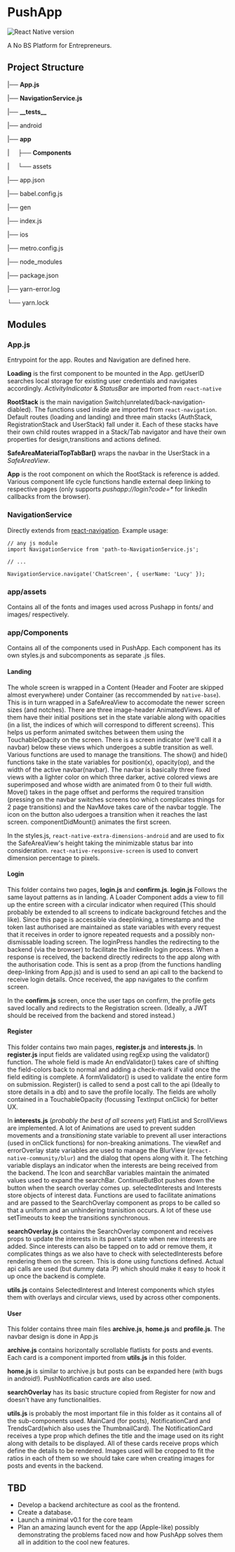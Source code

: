 # PushApp

![React Native version](https://img.shields.io/badge/react--native-0.59.8-blue.svg)

A No BS Platform for Entrepreneurs.

## Project Structure

|── **App.js**

|── **NavigationService.js**

|── **\_\_tests\_\_**

|── android

|── **app**

|     ├── **Components**

|     └── assets

|── app.json

|── babel.config.js

|── gen

|── index.js

|── ios

|── metro.config.js

|── node_modules

|── package.json

|── yarn-error.log

└── yarn.lock

## Modules

### App.js

Entrypoint for the app. Routes and Navigation are defined here.

**Loading** is the first component to be mounted in the App. getUserID searches local storage for existing user credentials and navigates accordingly.
_ActivityIndicator_ & _StatusBar_ are imported from `react-native`

**RootStack** is the main navigation Switch(unrelated/back-navigation-diabled). The functions used inside are imported from `react-navigation`. Default routes (loading and landing) and three main stacks (AuthStack, RegistrationStack and UserStack) fall under it.
Each of these stacks have their own child routes wrapped in a Stack/Tab navigator and have their own properties for design,transitions and actions defined.

**SafeAreaMaterialTopTabBar()** wraps the navbar in the UserStack in a _SafeAreaView_.

**App** is the root component on which the RootStack is reference is added. Various component life cycle functions handle external deep linking to respective pages (only supports _pushapp://login?code=\*_ for linkedIn callbacks from the browser).

### NavigationService

Directly extends from [react-navigation](https://reactnavigation.org/docs/en/navigating-without-navigation-prop.html).
Example usage:

```
// any js module
import NavigationService from 'path-to-NavigationService.js';

// ...

NavigationService.navigate('ChatScreen', { userName: 'Lucy' });
```

### app/assets

Contains all of the fonts and images used across Pushapp in fonts/ and images/ respectively.

### app/Components

Contains all of the components used in PushApp. Each component has its own styles.js and subcomponents as separate .js files.

#### Landing

The whole screen is wrapped in a Content (Header and Footer are skipped almost everywhere) under Container (as reccommended by `native-base`). This is in turn wrapped in a SafeAreaView to accomodate the newer screen sizes (and notches).
There are three image-header AnimatedViews. All of them have their initial positions set in the state variable along with opacities (in a list, the indices of which will correspond to different screens). This helps us perform animated switches between them using the TouchableOpacity on the screen. There is a screen indicator (we'll call it a navbar) below these views which undergoes a subtle transition as well. Various functions are used to manage the transitions. The show() and hide() functions take in the state variables for position(x), opacity(op), and the width of the active navbar(navbar). The navbar is basically three fixed views with a lighter color on which three darker, active colored views are superimposed and whose width are animated from 0 to their full width.
Move() takes in the page offset and performs the required transition (pressing on the navbar switches screens too which complicates things for 2 page transitions) and the NavMove takes care of the navbar toggle. The icon on the button also udergoes a transition when it reaches the last screen. componentDidMount() animates the first screen.

In the styles.js, `react-native-extra-dimensions-android` and are used to fix the SafeAreaView's height taking the minimizable status bar into consideration. `react-native-responsive-screen` is used to convert dimension percentage to pixels.

#### Login

This folder contains two pages, **login.js** and **confirm.js**.
**login.js** Follows the same layout patterns as in landing. A Loader Component adds a view to fill up the entire screen with a circular indicator when required (This should probably be extended to all screens to indicate background fetches and the like). Since this page is accessible via deeplinking, a timestamp and the token last authorised are maintained as state variables with every request that it receives in order to ignore repeated requests and a possibly non-dismissable loading screen.
The loginPress handles the redirecting to the backend (via the browser) to facilitate the linkedIn login process. When a response is received, the backend directly redirects to the app along with the authorisation code. This is sent as a prop (from the functions handling deep-linking from App.js) and is used to send an api call to the backend to receive login details. Once received, the app navigates to the confirm screen.

In the **confirm.js** screen, once the user taps on confirm, the profile gets saved locally and redirects to the Registration screen. (Ideally, a JWT should be received from the backend and stored instead.)

#### Register

This folder contains two main pages, **register.js** and **interests.js**.
In **register.js** input fields are validated using regExp using the validator() function. The whole field is made An endValidator() takes care of shifting the field-colors back to normal and adding a check-mark if valid once the field editing is complete. A formValidator() is used to validate the entire form on submission. Register() is called to send a post call to the api (Ideally to store details in a db) and to save the profile locally. The fields are wholly contained in a TouchableOpacity (focussing TextInput onClick) for better UX.

In **interests.js** (_probably the best of all screens yet_) FlatList and ScrollViews are implemented. A lot of Animations are used to prevent sudden movements and a _transitioning_ state variable to prevent all user interactions (used in onClick functions) for non-breaking animations. The viewRef and errorOverlay state variables are used to manage the BlurView (`@react-native-community/blur`) and the dialog that opens along with it. The fetching variable displays an indicator when the interests are being received from the backend. The Icon and searchBar variables maintain the animated values used to expand the searchBar. ContinueButBot pushes down the button when the search overlay comes up. selectedInterests and Interests store objects of interest data. Functions are used to facilitate animations and are passed to the SearchOverlay component as props to be called so that a uniform and an unhindering tranisition occurs. A lot of these use setTimeouts to keep the transitions synchronous.

**searchOverlay.js** contains the SearchOverlay component and receives props to update the interests in its parent's state when new interests are added. Since interests can also be tapped on to add or remove them, it complicates things as we also have to check with selectedInterests before rendering them on the screen. This is done using functions defined. Actual api calls are used (but dummy data :P) which should make it easy to hook it up once the backend is complete.

**utils.js** contains SelectedInterest and Interest components which styles them with overlays and circular views, used by across other components.

#### User

This folder contains three main files **archive.js**, **home.js** and **profile.js**.
The navbar design is done in App.js

**archive.js** contains horizontally scrollable flatlists for posts and events. Each card is a component imported from **utils.js** in this folder.

**home.js** is similar to archive.js but posts can be expanded here (with bugs in android!). PushNotification cards are also used.

**searchOverlay** has its basic structure copied from Register for now and doesn't have any functionalities.

**utils.js** is probably the most important file in this folder as it contains all of the sub-components used. MainCard (for posts), NotificationCard and TrendsCard(which also uses the ThumbnailCard). The NotificationCard receives a type prop which defines the title and the image used on its right along with details to be displayed. All of these cards receive props which define the details to be rendered. Images used will be cropped to fit the ratios in each of them so we should take care when creating images for posts and events in the backend.

## TBD

- Develop a backend architecture as cool as the frontend.
- Create a database.
- Launch a minimal v0.1 for the core team
- Plan an amazing launch event for the app (Apple-like) possibly demonstrating the problems faced now and how PushApp solves them all in addition to the cool new features.
